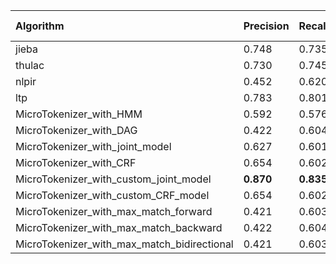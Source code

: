 | Algorithm                                   | Precision   | Recall    | F1-measure   |
|:--------------------------------------------|:------------|:----------|:-------------|
| jieba                                       | 0.748       | 0.735     | 0.742        |
| thulac                                      | 0.730       | 0.745     | 0.738        |
| nlpir                                       | 0.452       | 0.620     | 0.523        |
| ltp                                         | 0.783       | 0.801     | 0.792        |
| MicroTokenizer_with_HMM                     | 0.592       | 0.576     | 0.584        |
| MicroTokenizer_with_DAG                     | 0.422       | 0.604     | 0.497        |
| MicroTokenizer_with_joint_model             | 0.627       | 0.601     | 0.614        |
| MicroTokenizer_with_CRF                     | 0.654       | 0.602     | 0.627        |
| MicroTokenizer_with_custom_joint_model      | **0.870**   | **0.835** | **0.852**    |
| MicroTokenizer_with_custom_CRF_model        | 0.654       | 0.602     | 0.627        |
| MicroTokenizer_with_max_match_forward       | 0.421       | 0.603     | 0.496        |
| MicroTokenizer_with_max_match_backward      | 0.422       | 0.604     | 0.497        |
| MicroTokenizer_with_max_match_bidirectional | 0.421       | 0.603     | 0.496        |